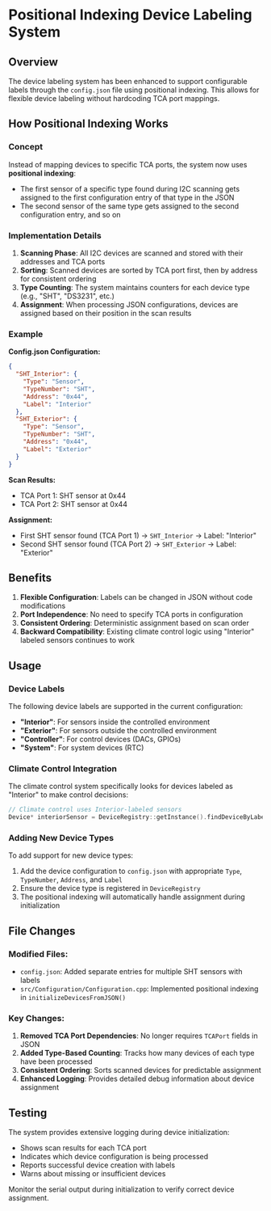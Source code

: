 # Positional Indexing Device Labeling System

## Overview

The device labeling system has been enhanced to support configurable labels through the `config.json` file using positional indexing. This allows for flexible device labeling without hardcoding TCA port mappings.

## How Positional Indexing Works

### Concept
Instead of mapping devices to specific TCA ports, the system now uses **positional indexing**:
- The first sensor of a specific type found during I2C scanning gets assigned to the first configuration entry of that type in the JSON
- The second sensor of the same type gets assigned to the second configuration entry, and so on

### Implementation Details

1. **Scanning Phase**: All I2C devices are scanned and stored with their addresses and TCA ports
2. **Sorting**: Scanned devices are sorted by TCA port first, then by address for consistent ordering
3. **Type Counting**: The system maintains counters for each device type (e.g., "SHT", "DS3231", etc.)
4. **Assignment**: When processing JSON configurations, devices are assigned based on their position in the scan results

### Example

**Config.json Configuration:**
```json
{
  "SHT_Interior": {
    "Type": "Sensor",
    "TypeNumber": "SHT",
    "Address": "0x44",
    "Label": "Interior"
  },
  "SHT_Exterior": {
    "Type": "Sensor", 
    "TypeNumber": "SHT",
    "Address": "0x44",
    "Label": "Exterior"
  }
}
```

**Scan Results:**
- TCA Port 1: SHT sensor at 0x44
- TCA Port 2: SHT sensor at 0x44

**Assignment:**
- First SHT sensor found (TCA Port 1) → `SHT_Interior` → Label: "Interior"
- Second SHT sensor found (TCA Port 2) → `SHT_Exterior` → Label: "Exterior"

## Benefits

1. **Flexible Configuration**: Labels can be changed in JSON without code modifications
2. **Port Independence**: No need to specify TCA ports in configuration
3. **Consistent Ordering**: Deterministic assignment based on scan order
4. **Backward Compatibility**: Existing climate control logic using "Interior" labeled sensors continues to work

## Usage

### Device Labels
The following device labels are supported in the current configuration:

- **"Interior"**: For sensors inside the controlled environment
- **"Exterior"**: For sensors outside the controlled environment  
- **"Controller"**: For control devices (DACs, GPIOs)
- **"System"**: For system devices (RTC)

### Climate Control Integration
The climate control system specifically looks for devices labeled as "Interior" to make control decisions:

```cpp
// Climate control uses Interior-labeled sensors
Device* interiorSensor = DeviceRegistry::getInstance().findDeviceByLabel("Interior");
```

### Adding New Device Types
To add support for new device types:

1. Add the device configuration to `config.json` with appropriate `Type`, `TypeNumber`, `Address`, and `Label`
2. Ensure the device type is registered in `DeviceRegistry`
3. The positional indexing will automatically handle assignment during initialization

## File Changes

### Modified Files:
- `config.json`: Added separate entries for multiple SHT sensors with labels
- `src/Configuration/Configuration.cpp`: Implemented positional indexing in `initializeDevicesFromJSON()`

### Key Changes:
1. **Removed TCA Port Dependencies**: No longer requires `TCAPort` fields in JSON
2. **Added Type-Based Counting**: Tracks how many devices of each type have been processed
3. **Consistent Ordering**: Sorts scanned devices for predictable assignment
4. **Enhanced Logging**: Provides detailed debug information about device assignment

## Testing

The system provides extensive logging during device initialization:
- Shows scan results for each TCA port
- Indicates which device configuration is being processed
- Reports successful device creation with labels
- Warns about missing or insufficient devices

Monitor the serial output during initialization to verify correct device assignment.

